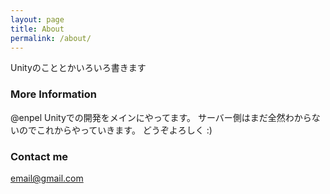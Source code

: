 ```yaml
---
layout: page
title: About
permalink: /about/
---
```


Unityのこととかいろいろ書きます

### More Information

@enpel
Unityでの開発をメインにやってます。
サーバー側はまだ全然わからないのでこれからやっていきます。
どうぞよろしく :)

### Contact me

[email@gmail.com](mailto:enpel@gmail.com)
